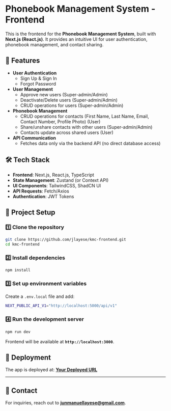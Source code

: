 # Phonebook Management System - Frontend

This is the frontend for the **Phonebook Management System**, built with **Next.js (React.js)**. It provides an intuitive UI for user authentication, phonebook management, and contact sharing.

## 🚀 Features

- **User Authentication**
  - Sign Up & Sign In
  - Forgot Password
- **User Management**
  - Approve new users (Super-admin/Admin)
  - Deactivate/Delete users (Super-admin/Admin)
  - CRUD operations for users (Super-admin/Admin)
- **Phonebook Management**
  - CRUD operations for contacts (First Name, Last Name, Email, Contact Number, Profile Photo) (User)
  - Share/unshare contacts with other users (Super-admin/Admin)
  - Contacts update across shared users (User)
- **API Communication**
  - Fetches data only via the backend API (no direct database access)

## 🛠️ Tech Stack

- **Frontend**: Next.js, React.js, TypeScript
- **State Management**: Zustand (or Context API)
- **UI Components**: TailwindCSS, ShadCN UI
- **API Requests**: Fetch/Axios
- **Authentication**: JWT Tokens

## 📂 Project Setup

### 1️⃣ Clone the repository
```sh
git clone https://github.com/jlayese/kmc-frontend.git
cd kmc-frontend
```

### 2️⃣ Install dependencies
```sh
npm install
```

### 3️⃣ Set up environment variables  
Create a `.env.local` file and add:
```sh
NEXT_PUBLIC_API_V1="http://localhost:5000/api/v1"
```

### 4️⃣ Run the development server
```sh
npm run dev
```
Frontend will be available at **`http://localhost:3000`**.

## 🚀 Deployment
The app is deployed at: **[Your Deployed URL](#)**  

---

## 📧 Contact
For inquiries, reach out to **junmanuellayese@gmail.com**.
